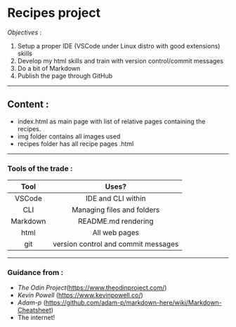 # Recipes project
*Objectives* : 
1. Setup a proper IDE (VSCode under Linux distro with good extensions) skills
2. Develop my html skills and train with version control/commit messages
3. Do a bit of Markdown
4. Publish the page through GitHub
***
## Content :
- index.html as main page with list of relative pages containing the recipes.
- img folder contains all images used
- recipes folder has all recipe pages .html
***
### Tools of the trade : 
|Tool|Uses?|
|:---:|:---:|
|VSCode|IDE and CLI within|
|CLI|Managing files and folders|
|Markdown|README.md rendering|
|html|All web pages|
|git|version control and commit messages|
***
### Guidance from :
- *The Odin Project*(<https://www.theodinproject.com/>)
- *Kevin Powell* (<https://www.kevinpowell.co/>)
- *Adam-p* (<https://github.com/adam-p/markdown-here/wiki/Markdown-Cheatsheet>)
- The internet!